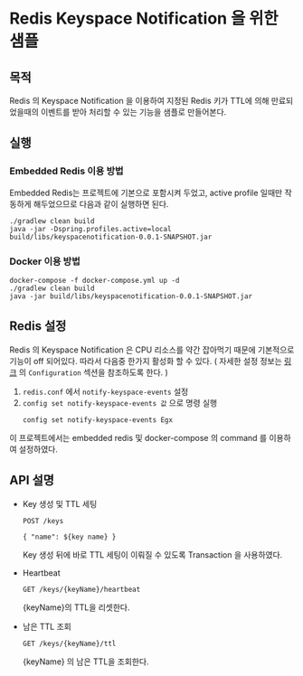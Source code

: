 # Redis Keyspace Notification 을 위한 샘플

## 목적
Redis 의 Keyspace Notification 을 이용하여 지정된 Redis 키가 TTL에 의해 만료되었을때의 이벤트를 받아 처리할 수 있는 기능을 샘플로 만들어본다.

## 실행
### Embedded Redis 이용 방법
Embedded Redis는 프로젝트에 기본으로 포함시켜 두었고, active profile 일때만 작동하게 해두었으므로 다음과 같이 실행하면 된다.
```shell
./gradlew clean build
java -jar -Dspring.profiles.active=local build/libs/keyspacenotification-0.0.1-SNAPSHOT.jar

```

### Docker 이용 방법
```shell
docker-compose -f docker-compose.yml up -d
./gradlew clean build
java -jar build/libs/keyspacenotification-0.0.1-SNAPSHOT.jar   
```

## Redis 설정
Redis 의 Keyspace Notification 은 CPU 리소스를 약간 잡아먹기 때문에 기본적으로 기능이 off 되어있다. 따라서 다음중 한가지 활성화 할 수 있다. ( 자세한 설정 정보는 [링크](https://redis.io/topics/notifications) 의 `Configuration` 섹션을 참조하도록 한다. )
1. `redis.conf` 에서 `notify-keyspace-events` 설정
2. `config set notify-keyspace-events 값` 으로 명령 실행
    ```shell
    config set notify-keyspace-events Egx
    ```
    
이 프로젝트에서는 embedded redis 및 docker-compose 의 command 를 이용하여 설정하였다.

## API 설명
- Key 생성 및 TTL 세팅
    ```text
    POST /keys
  
    { "name": ${key name} }
    ```
  Key 생성 뒤에 바로 TTL 세팅이 이뤄질 수 있도록 Transaction 을 사용하였다.


- Heartbeat
    ```text
    GET /keys/{keyName}/heartbeat
    ```
  {keyName}의 TTL을 리셋한다.


- 남은 TTL 조회
    ```text
    GET /keys/{keyName}/ttl
    ```
  {keyName} 의 남은 TTL을 조회한다.
  